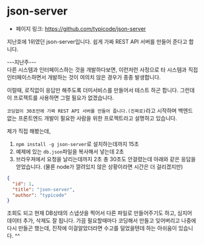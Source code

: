 # json-server
 - 페이지 링크: https://github.com/typicode/json-server

지난호에 1위였던 json-server입니다.
쉽게 가짜 REST API 서버를 만들어 준다고 합니다.

---지난주---  
다른 시스템과 인터페이스하는 것을 개발하다보면, 이런저런 사정으로 타 시스템과 
직접 인터페이스하면서 개발하는 것이 여의치 않은 경우가 종종 발생합니다. 

이럴때, 로직없이 응답만 해주도록 더미서비스를 만들어서 테스트 하곤 합니다. 
그런데 이 프로젝트를 사용하면 그럴 필요가 없겠습니다. 

`코딩없이 30초만에 가짜 REST API 서버를 만들어 줍니다.(진짜로)`라고 시작하며
백엔드 없는 프론트엔드 개발이 필요한 사람을 위한 프로젝트라고 설명하고 있습니다. 

제가 직접 해봤는데, 
1. `npm install -g json-server`로 설치하는데까지 15초
2. 예제에 있는 `db.json`파일을 복사해서 넣는데 2초
3. 브라우져에서 요청을 날리는데까지 2초
총 30초도 안걸렸는데 아래와 같은 응답을 얻었습니다. (물론 node가 깔려있지 않은 상황이라면 시간은 더 걸리겠지만)
```json
{
  "id": 1,
  "title": "json-server",
  "author": "typicode"
}
```

조회도 되고 현재 DB상태의 스냅샷을 찍어서 다른 파일로 만들어주기도 하고, 
심지어 데이터 추가, 삭제도 잘 됩니다. 
가끔 필요할때마다 코딩해서 만들고 잊어버리고 나중에 다시 만들곤 했는데, 진작에 이걸알았더라면
수고를 덜었을텐데 하는 아쉬움이 있습니다. ^^

 
